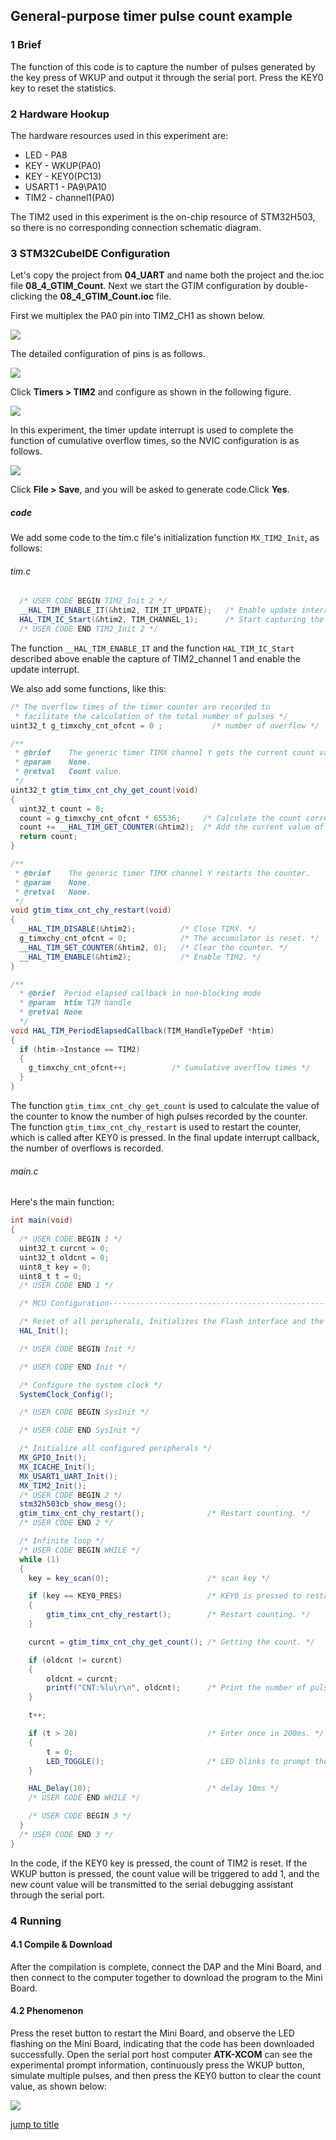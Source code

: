 ## General-purpose timer pulse count example<a name="brief"></a>

### 1 Brief
The function of this code is to capture the number of pulses generated by the key press of WKUP and output it through the serial port. Press the KEY0 key to reset the statistics.
### 2 Hardware Hookup
The hardware resources used in this experiment are:
+ LED - PA8
+ KEY - WKUP(PA0)
+ KEY - KEY0(PC13)
+ USART1 - PA9\PA10
+ TIM2 - channel1(PA0)

The TIM2 used in this experiment is the on-chip resource of STM32H503, so there is no corresponding connection schematic diagram.

### 3 STM32CubeIDE Configuration


Let's copy the project from **04_UART** and name both the project and the.ioc file **08_4_GTIM_Count**. Next we start the GTIM configuration by double-clicking the **08_4_GTIM_Count.ioc** file.

First we multiplex the PA0 pin into TIM2_CH1 as shown below.

![](../../1_docs/3_figures/08_4_GTIM_Count/gtim12.png)

The detailed configuration of pins is as follows.

![](../../1_docs/3_figures/08_4_GTIM_Count/gtim13.png)

Click **Timers > TIM2** and configure as shown in the following figure.

![](../../1_docs/3_figures/08_4_GTIM_Count/gtim14.png)

In this experiment, the timer update interrupt is used to complete the function of cumulative overflow times, so the NVIC configuration is as follows.

![](../../1_docs/3_figures/08_4_GTIM_Count/gtim15.png)

Click **File > Save**, and you will be asked to generate code.Click **Yes**.

##### code
We add some code to the tim.c file's initialization function ``MX_TIM2_Init``, as follows:
###### tim.c
```c#
  /* USER CODE BEGIN TIM2_Init 2 */
  __HAL_TIM_ENABLE_IT(&htim2, TIM_IT_UPDATE);   /* Enable update interrupts. */
  HAL_TIM_IC_Start(&htim2, TIM_CHANNEL_1);      /* Start capturing the channel y of TIMx. */
  /* USER CODE END TIM2_Init 2 */
```
The function ``__HAL_TIM_ENABLE_IT`` and the function ``HAL_TIM_IC_Start`` described above enable the capture of TIM2_channel 1 and enable the update interrupt.

We also add some functions, like this:
```c#
/* The overflow times of the timer counter are recorded to
 * facilitate the calculation of the total number of pulses */
uint32_t g_timxchy_cnt_ofcnt = 0 ;           /* number of overflow */

/**
 * @brief    The generic timer TIMX channel Y gets the current count value
 * @param    None.
 * @retval   Count value.
 */
uint32_t gtim_timx_cnt_chy_get_count(void)
{
  uint32_t count = 0;
  count = g_timxchy_cnt_ofcnt * 65536;     /* Calculate the count corresponding to the number of overflows. */
  count += __HAL_TIM_GET_COUNTER(&htim2);  /* Add the current value of count. */
  return count;
}

/**
 * @brief    The generic timer TIMX channel Y restarts the counter.
 * @param    None.
 * @retval   None.
 */
void gtim_timx_cnt_chy_restart(void)
{
  __HAL_TIM_DISABLE(&htim2);          /* Close TIMX. */
  g_timxchy_cnt_ofcnt = 0;            /* The accumulator is reset. */
  __HAL_TIM_SET_COUNTER(&htim2, 0);   /* Clear the counter. */
  __HAL_TIM_ENABLE(&htim2);           /* Enable TIM2. */
}

/**
  * @brief  Period elapsed callback in non-blocking mode
  * @param  htim TIM handle
  * @retval None
  */
void HAL_TIM_PeriodElapsedCallback(TIM_HandleTypeDef *htim)
{
  if (htim->Instance == TIM2)
  {
    g_timxchy_cnt_ofcnt++;          /* Cumulative overflow times */
  }
}
```
The function ``gtim_timx_cnt_chy_get_count`` is used to calculate the value of the counter to know the number of high pulses recorded by the counter.
The function ``gtim_timx_cnt_chy_restart`` is used to restart the counter, which is called after KEY0 is pressed.
In the final update interrupt callback, the number of overflows is recorded.

###### main.c
Here's the main function:
```c#
int main(void)
{
  /* USER CODE BEGIN 1 */
  uint32_t curcnt = 0;
  uint32_t oldcnt = 0;
  uint8_t key = 0;
  uint8_t t = 0;
  /* USER CODE END 1 */

  /* MCU Configuration--------------------------------------------------------*/

  /* Reset of all peripherals, Initializes the Flash interface and the Systick. */
  HAL_Init();

  /* USER CODE BEGIN Init */

  /* USER CODE END Init */

  /* Configure the system clock */
  SystemClock_Config();

  /* USER CODE BEGIN SysInit */

  /* USER CODE END SysInit */

  /* Initialize all configured peripherals */
  MX_GPIO_Init();
  MX_ICACHE_Init();
  MX_USART1_UART_Init();
  MX_TIM2_Init();
  /* USER CODE BEGIN 2 */
  stm32h503cb_show_mesg();
  gtim_timx_cnt_chy_restart();              /* Restart counting. */
  /* USER CODE END 2 */

  /* Infinite loop */
  /* USER CODE BEGIN WHILE */
  while (1)
  {
    key = key_scan(0);                      /* scan key */

    if (key == KEY0_PRES)                   /* KEY0 is pressed to restart the count */
    {
        gtim_timx_cnt_chy_restart();        /* Restart counting. */
    }

    curcnt = gtim_timx_cnt_chy_get_count(); /* Getting the count. */

    if (oldcnt != curcnt)
    {
        oldcnt = curcnt;
        printf("CNT:%lu\r\n", oldcnt);      /* Print the number of pulses. */
    }

    t++;

    if (t > 20)                             /* Enter once in 200ms. */
    {
        t = 0;
        LED_TOGGLE();                       /* LED blinks to prompt the program to run */
    }

    HAL_Delay(10);                          /* delay 10ms */
    /* USER CODE END WHILE */

    /* USER CODE BEGIN 3 */
  }
  /* USER CODE END 3 */
}
```
In the code, if the KEY0 key is pressed, the count of TIM2 is reset. If the WKUP button is pressed, the count value will be triggered to add 1, and the new count value will be transmitted to the serial debugging assistant through the serial port.


### 4 Running
#### 4.1 Compile & Download
After the compilation is complete, connect the DAP and the Mini Board, and then connect to the computer together to download the program to the Mini Board.
#### 4.2 Phenomenon
Press the reset button to restart the Mini Board, and observe the LED flashing on the Mini Board, indicating that the code has been downloaded successfully. Open the serial port host computer **ATK-XCOM** can see the experimental prompt information, continuously press the WKUP button, simulate multiple pulses, and then press the KEY0 button to clear the count value, as shown below:

![](../../1_docs/3_figures/08_4_GTIM_Count/gtim16.png)

[jump to title](#brief)